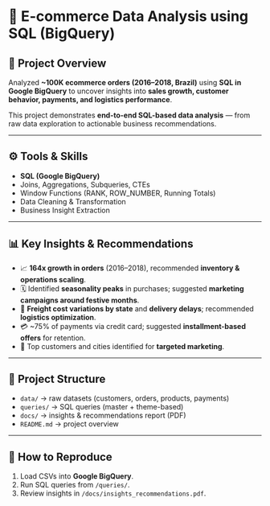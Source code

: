 # 🛒 E-commerce Data Analysis using SQL (BigQuery)

## 📌 Project Overview
Analyzed **~100K ecommerce orders (2016–2018, Brazil)** using **SQL in Google BigQuery** to uncover insights into **sales growth, customer behavior, payments, and logistics performance**.  

This project demonstrates **end-to-end SQL-based data analysis** — from raw data exploration to actionable business recommendations.

---

## ⚙️ Tools & Skills
- **SQL (Google BigQuery)**
- Joins, Aggregations, Subqueries, CTEs
- Window Functions (RANK, ROW_NUMBER, Running Totals)
- Data Cleaning & Transformation
- Business Insight Extraction

---

## 📊 Key Insights & Recommendations
- 📈 **164x growth in orders** (2016–2018), recommended **inventory & operations scaling**.  
- 🗓️ Identified **seasonality peaks** in purchases; suggested **marketing campaigns around festive months**.  
- 🚚 **Freight cost variations by state** and **delivery delays**; recommended **logistics optimization**.  
- 💳 ~75% of payments via credit card; suggested **installment-based offers** for retention.  
- 👥 Top customers and cities identified for **targeted marketing**.  

---

## 📂 Project Structure
- `data/` → raw datasets (customers, orders, products, payments)  
- `queries/` → SQL queries (master + theme-based)  
- `docs/` → insights & recommendations report (PDF)  
- `README.md` → project overview  

---

## 🚀 How to Reproduce
1. Load CSVs into **Google BigQuery**.  
2. Run SQL queries from `/queries/`.  
3. Review insights in `/docs/insights_recommendations.pdf`.  

